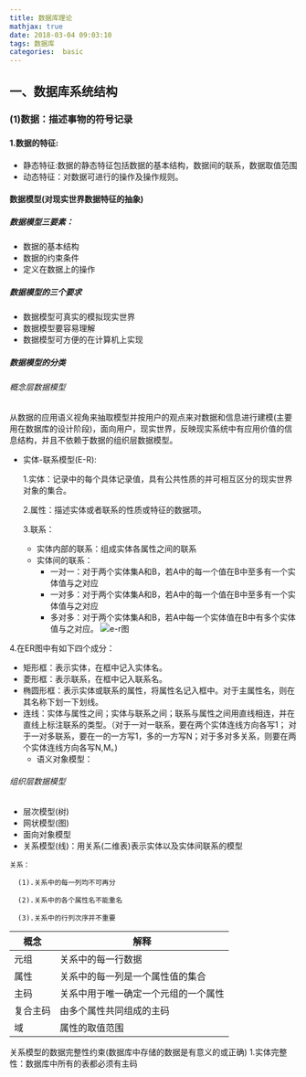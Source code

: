 ```yaml
---
title: 数据库理论
mathjax: true
date: 2018-03-04 09:03:10
tags: 数据库
categories:  basic
---
```

## 一、数据库系统结构
### (1)数据：描述事物的符号记录
#### 1.数据的特征:
  - 静态特征:数据的静态特征包括数据的基本结构，数据间的联系，数据取值范围
  - 动态特征：对数据可进行的操作及操作规则。

#### 数据模型(对现实世界数据特征的抽象)
##### 数据模型三要素：
   - 数据的基本结构
   - 数据的约束条件
   - 定义在数据上的操作
   
##### 数据模型的三个要求
   - 数据模型可真实的模拟现实世界
   - 数据模型要容易理解
   - 数据模型可方便的在计算机上实现

##### 数据模型的分类
###### 概念层数据模型
  从数据的应用语义视角来抽取模型并按用户的观点来对数据和信息进行建模(主要用在数据库的设计阶段)，面向用户，现实世界，反映现实系统中有应用价值的信息结构，并且不依赖于数据的组织层数据模型。
  - 实体-联系模型(E-R):

     1.实体：记录中的每个具体记录值，具有公共性质的并可相互区分的现实世界对象的集合。
     
     2.属性：描述实体或者联系的性质或特征的数据项。
     
     3.联系：
       - 实体内部的联系：组成实体各属性之间的联系
       - 实体间的联系：
         - 一对一：对于两个实体集A和B，若A中的每一个值在B中至多有一个实体值与之对应
         - 一对多：对于两个实体集A和B，若A中的每一个值在B中至多有一个实体值与之对应
         - 多对多：对于两个实体集A和B，若A中每一个实体值在B中有多个实体值与之对应。
![e-r图](https://github.com/Vaniot-s/picture/blob/master/database/er.jpg?raw=true)

4.在ER图中有如下四个成分：
- 矩形框：表示实体，在框中记入实体名。
- 菱形框：表示联系，在框中记入联系名。
- 椭圆形框：表示实体或联系的属性，将属性名记入框中。对于主属性名，则在其名称下划一下划线。
- 连线：实体与属性之间；实体与联系之间；联系与属性之间用直线相连，并在直线上标注联系的类型。（对于一对一联系，要在两个实体连线方向各写1； 对于一对多联系，要在一的一方写1，多的一方写N；对于多对多关系，则要在两个实体连线方向各写N,M。)
  - 语义对象模型：
  
###### 组织层数据模型
   - 层次模型(树)
   - 网状模型(图)
   - 面向对象模型
   - 关系模型(线)：用关系(二维表)表示实体以及实体间联系的模型
    
    关系：
    
      (1).关系中的每一列均不可再分
      
      (2).关系中的各个属性名不能重名
      
      (3).关系中的行列次序并不重要
    
概念|解释
--|--    
元组|关系中的每一行数据
属性|关系中的每一列是一个属性值的集合
主码|关系中用于唯一确定一个元组的一个属性
复合主码|由多个属性共同组成的主码
域|属性的取值范围
关系模型的数据完整性约束(数据库中存储的数据是有意义的或正确)
1.实体完整性：数据库中所有的表都必须有主码